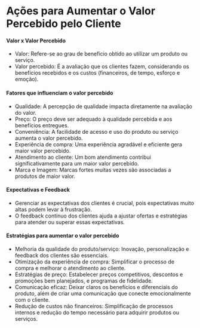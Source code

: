 # Ações para Aumentar o Valor Percebido pelo Cliente

#### Valor x Valor Percebido
- Valor: Refere-se ao grau de benefício obtido ao utilizar um produto ou serviço.
- Valor percebido: É a avaliação que os clientes fazem, considerando os benefícios recebidos e os custos (financeiros, de tempo, esforço e emoção).

#### Fatores que influenciam o valor percebido
- Qualidade: A percepção de qualidade impacta diretamente na avaliação do valor.
- Preço: O preço deve ser adequado à qualidade percebida e aos benefícios entregues.
- Conveniência: A facilidade de acesso e uso do produto ou serviço aumenta o valor percebido.
- Experiência de compra: Uma experiência agradável e eficiente gera maior valor percebido.
- Atendimento ao cliente: Um bom atendimento contribui significativamente para um maior valor percebido.
- Marca e Imagem: Marcas fortes muitas vezes são associadas a produtos de maior valor.

#### Expectativas e Feedback
- Gerenciar as expectativas dos clientes é crucial, pois expectativas muito altas podem levar à frustração. 
- O feedback contínuo dos clientes ajuda a ajustar ofertas e estratégias para atender ou superar essas expectativas.

#### Estratégias para aumentar o valor percebido
- Melhoria da qualidade do produto/serviço: Inovação, personalização e feedback dos clientes são essenciais.
- Otimização da experiência de compra: Simplificar o processo de compra e melhorar o atendimento ao cliente.
- Estratégias de preço: Estabelecer preços competitivos, descontos e promoções bem planejados, e programas de fidelidade.
- Comunicação eficaz: Deixar claros os benefícios e diferenciais do produto, além de criar uma comunicação que conecte emocionalmente com o cliente.
- Redução de custos não financeiros: Simplificação de processos internos e redução do tempo necessário para adquirir produtos ou serviços.